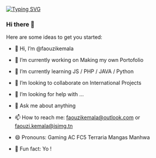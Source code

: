    [![Typing SVG](https://readme-typing-svg.demolab.com?font=Nova+Cut&weight=100&size=30&duration=4000&pause=1000&color=0096FF&background=FFFFFF00&center=true&vCenter=true&multiline=true&width=435&height=100&lines=Faouzi+Kemala;Computer+Scientist)](https://git.io/typing-svg)


### Hi there 👋



Here are some ideas to get you started:


- 👋 Hi, I’m @faouzikemala

- 🔭 I’m currently working on Making my own Portofolio 

- 🌱 I’m currently learning JS / PHP / JAVA / Python 


- 👯 I’m looking to collaborate on International Projects


- 🤔 I’m looking for help with ...


- 💬 Ask me about anything


- 📫 How to reach me: faouzikemala@outlook.com or faouzi.kemala@isimg.tn 


- 😄 Pronouns: Gaming AC FC5 Terraria Mangas Manhwa  


- 👀 Fun fact: Yo !

